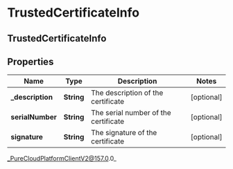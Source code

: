 # TrustedCertificateInfo

## TrustedCertificateInfo

## Properties

|Name | Type | Description | Notes|
|------------ | ------------- | ------------- | -------------|
| **_description** | **String** | The description of the certificate | [optional] |
| **serialNumber** | **String** | The serial number of the certificate | [optional] |
| **signature** | **String** | The signature of the certificate | [optional] |



_PureCloudPlatformClientV2@157.0.0_
